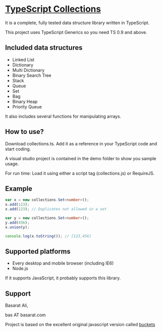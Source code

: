 [TypeScript Collections](github.com/basarat/typescript-collections/)
====================
It is a complete, fully tested data structure library written in TypeScript.

This project uses TypeScript Generics so you need TS 0.9 and above.

Included data structures
---------------------

- Linked List
- Dictionary
- Multi Dictionary
- Binary Search Tree
- Stack
- Queue
- Set
- Bag
- Binary Heap
- Priority Queue

It also includes several functions for manipulating arrays.

How to use?
--------------------

Download collections.ts. Add it as a reference in your TypeScript code and start coding. 

A visual studio project is contained in the demo folder to show you sample usage. 

For run time: 
Load it using either a script tag (collections.js) or RequireJS. 

Example
--------------------
```typescript
var x = new collections.Set<number>(); 
x.add(123);
x.add(123); // Duplicates not allowed in a set 

var y = new collections.Set<number>();
y.add(456);
x.union(y);

console.log(x.toString()); // [123,456] 
```

Supported platforms
--------------------

- Every desktop and mobile browser (including IE6)
- Node.js

If it supports JavaScript, it probably supports this library.

Support
--------------------

Basarat Ali, 

bas AT basarat.com 

Project is based on the excellent original javascript version called [buckets](https://github.com/mauriciosantos/buckets)
